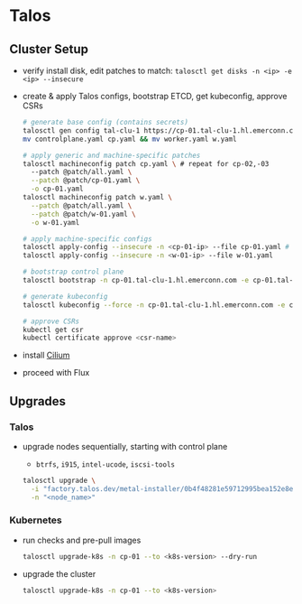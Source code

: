 # Talos

## Cluster Setup

- verify install disk, edit patches to match: `talosctl get disks -n <ip> -e <ip> --insecure`

- create & apply Talos configs, bootstrap ETCD, get kubeconfig, approve CSRs

  ```bash
  # generate base config (contains secrets)
  talosctl gen config tal-clu-1 https://cp-01.tal-clu-1.hl.emerconn.com:6443
  mv controlplane.yaml cp.yaml && mv worker.yaml w.yaml

  # apply generic and machine-specific patches
  talosctl machineconfig patch cp.yaml \ # repeat for cp-02,-03
    --patch @patch/all.yaml \
    --patch @patch/cp-01.yaml \
    -o cp-01.yaml
  talosctl machineconfig patch w.yaml \
    --patch @patch/all.yaml \
    --patch @patch/w-01.yaml \
    -o w-01.yaml

  # apply machine-specific configs
  talosctl apply-config --insecure -n <cp-01-ip> --file cp-01.yaml # repeat for cp-02,-03
  talosctl apply-config --insecure -n <w-01-ip> --file w-01.yaml

  # bootstrap control plane
  talosctl bootstrap -n cp-01.tal-clu-1.hl.emerconn.com -e cp-01.tal-clu-1.hl.emerconn.com --talosconfig=./talosconfig

  # generate kubeconfig
  talosctl kubeconfig --force -n cp-01.tal-clu-1.hl.emerconn.com -e cp-01.tal-clu-1.hl.emerconn.com --talosconfig=./talosconfig

  # approve CSRs
  kubectl get csr
  kubectl certificate approve <csr-name>
  ```

- install [Cilium](./cilium.sh)

- proceed with Flux

## Upgrades

### Talos

- upgrade nodes sequentially, starting with control plane
  - `btrfs`, `i915`, `intel-ucode`, `iscsi-tools`

  ```bash
  talosctl upgrade \
    -i "factory.talos.dev/metal-installer/0b4f48281e59712995bea152e8e62f3082be4ab66d2bdd0ca83cb3ce8c4509a9:v<version>" \
    -n "<node_name>"
  ```

### Kubernetes

- run checks and pre-pull images
  ```bash
  talosctl upgrade-k8s -n cp-01 --to <k8s-version> --dry-run
  ```
- upgrade the cluster
  ```bash
  talosctl upgrade-k8s -n cp-01 --to <k8s-version>
  ```
